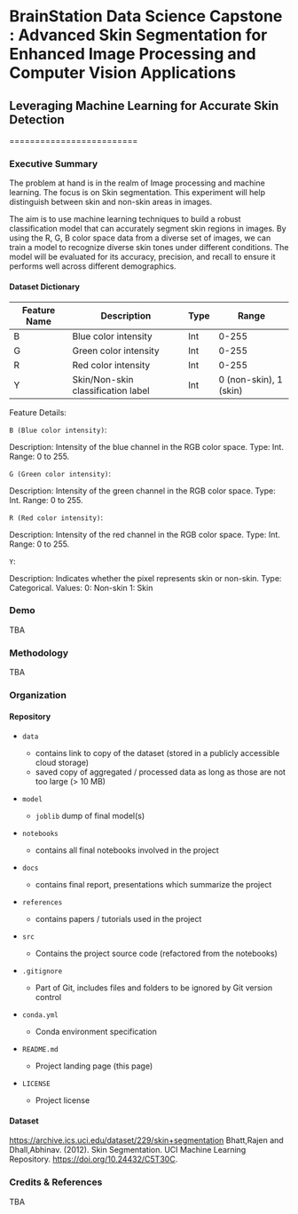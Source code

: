 # BrainStation Data Science Capstone : Advanced Skin Segmentation for Enhanced Image Processing and Computer Vision Applications
## Leveraging Machine Learning for Accurate Skin Detection
=========================

### Executive Summary

The problem at hand is in the realm of Image processing and machine learning. The focus is on Skin segmentation. This experiment will help distinguish between skin and non-skin areas in images. 

The aim is to use machine learning techniques to build a robust classification model that can accurately segment skin regions in images. By using the R, G, B color space data from a diverse set of images, we can train a model to recognize diverse skin tones under different conditions. The model will be evaluated for its accuracy, precision, and recall to ensure it performs well across different demographics.

#### Dataset Dictionary

| Feature Name | Description                       | Type        | Range                  |
|--------------|-----------------------------------|-------------|------------------------|
| B            | Blue color intensity              | Int         | 0-255                  |
| G            | Green color intensity             | Int         | 0-255                  |
| R            | Red color intensity               | Int         | 0-255                  |
| Y            | Skin/Non-skin classification label| Int         | 0 (non-skin), 1 (skin) |

Feature Details:

`B (Blue color intensity)`:

Description: Intensity of the blue channel in the RGB color space.
Type: Int.
Range: 0 to 255.


`G (Green color intensity)`:

Description: Intensity of the green channel in the RGB color space.
Type: Int.
Range: 0 to 255.

`R (Red color intensity)`:

Description: Intensity of the red channel in the RGB color space.
Type: Int.
Range: 0 to 255.

`Y`:

Description: Indicates whether the pixel represents skin or non-skin.
Type: Categorical.
Values:
0: Non-skin
1: Skin


### Demo
 
 TBA


### Methodology

TBA 

### Organization

#### Repository 

* `data` 
    - contains link to copy of the dataset (stored in a publicly accessible cloud storage)
    - saved copy of aggregated / processed data as long as those are not too large (> 10 MB)

* `model`
    - `joblib` dump of final model(s)

* `notebooks`
    - contains all final notebooks involved in the project

* `docs`
    - contains final report, presentations which summarize the project

* `references`
    - contains papers / tutorials used in the project

* `src`
    - Contains the project source code (refactored from the notebooks)

* `.gitignore`
    - Part of Git, includes files and folders to be ignored by Git version control

* `conda.yml`
    - Conda environment specification

* `README.md`
    - Project landing page (this page)

* `LICENSE`
    - Project license

#### Dataset
https://archive.ics.uci.edu/dataset/229/skin+segmentation
Bhatt,Rajen and Dhall,Abhinav. (2012). Skin Segmentation. UCI Machine Learning Repository. https://doi.org/10.24432/C5T30C.

### Credits & References

TBA
